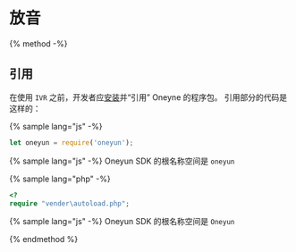 # 放音


{% method -%}
## 引用
在使用 `IVR` 之前，开发者应[安装](../index.md#安装)并“引用” Oneyne 的程序包。
引用部分的代码是这样的：

{% sample lang="js" -%}
```js
let oneyun = require('oneyun');
```

{% sample lang="js" -%}
Oneyun SDK 的根名称空间是 `oneyun`

{% sample lang="php" -%}
```php
<?
require "vender\autoload.php";
```

{% sample lang="js" -%}
Oneyun SDK 的根名称空间是 `Oneyun`

{% endmethod %}
